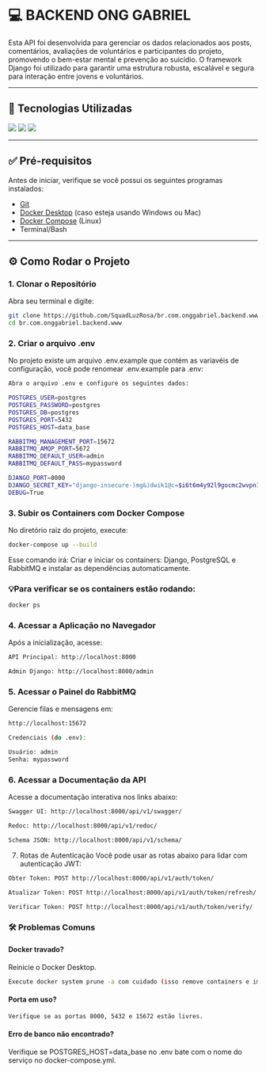 # 💻 BACKEND ONG GABRIEL

<p align="left">
  Esta API foi desenvolvida para gerenciar os dados relacionados aos posts, comentários, avaliações de voluntários e participantes do projeto, promovendo o bem-estar mental e prevenção ao suicídio. 
  O framework Django foi utilizado para garantir uma estrutura robusta, escalável e segura para interação entre jovens e voluntários.
</p>

---

## 🚀 Tecnologias Utilizadas

<div align="left">
  <img src="https://img.shields.io/badge/django-%23092E20.svg?style=for-the-badge&logo=django&logoColor=white"/>
  <img src="https://img.shields.io/badge/DJANGO-REST-ff1709?style=for-the-badge&logo=django&logoColor=white&color=ff1709&labelColor=gray"/>
  <img src="https://img.shields.io/badge/postgres-%23316192.svg?style=for-the-badge&logo=postgresql&logoColor=white"/>
</div>

---

## ✅ Pré-requisitos

Antes de iniciar, verifique se você possui os seguintes programas instalados:

- [Git](https://git-scm.com)
- [Docker Desktop](https://www.docker.com/products/docker-desktop) (caso esteja usando Windows ou Mac)
- [Docker Compose](https://docs.docker.com/compose/install/) (Linux)
- Terminal/Bash

---

## ⚙️ Como Rodar o Projeto

### 1. Clonar o Repositório

Abra seu terminal e digite:

```bash
git clone https://github.com/SquadLuzRosa/br.com.onggabriel.backend.www.git
cd br.com.onggabriel.backend.www
```

### 2. Criar o arquivo .env
No projeto existe um arquivo .env.example que contém as variavéis de configuração, você pode renomear .env.example para .env:

```bash
Abra o arquivo .env e configure os seguintes dados:

POSTGRES_USER=postgres
POSTGRES_PASSWORD=postgres
POSTGRES_DB=postgres
POSTGRES_PORT=5432
POSTGRES_HOST=data_base

RABBITMQ_MANAGEMENT_PORT=15672
RABBITMQ_AMQP_PORT=5672
RABBITMQ_DEFAULT_USER=admin
RABBITMQ_DEFAULT_PASS=mypassword

DJANGO_PORT=8000
DJANGO_SECRET_KEY="django-insecure-)mg&)dwik1@c=$i6t6m4y92l9gocmc2wvpn1@rtoen54^%7y"
DEBUG=True
```

### 3. Subir os Containers com Docker Compose
No diretório raiz do projeto, execute:

```bash
docker-compose up --build
```
Esse comando irá:
Criar e iniciar os containers: Django, PostgreSQL e RabbitMQ e instalar as dependências automaticamente.

### 💡Para verificar se os containers estão rodando:

```bash
docker ps
```

### 4. Acessar a Aplicação no Navegador
Após a inicialização, acesse:
```bash
API Principal: http://localhost:8000

Admin Django: http://localhost:8000/admin

```

### 5. Acessar o Painel do RabbitMQ
Gerencie filas e mensagens em:
```bash
http://localhost:15672

Credenciais (do .env):

Usuário: admin
Senha: mypassword
```

### 6. Acessar a Documentação da API
Acesse a documentação interativa nos links abaixo:

```bash
Swagger UI: http://localhost:8000/api/v1/swagger/

Redoc: http://localhost:8000/api/v1/redoc/

Schema JSON: http://localhost:8000/api/v1/schema/
```

7. Rotas de Autenticação
Você pode usar as rotas abaixo para lidar com autenticação JWT:

```bash
Obter Token: POST http://localhost:8000/api/v1/auth/token/

Atualizar Token: POST http://localhost:8000/api/v1/auth/token/refresh/

Verificar Token: POST http://localhost:8000/api/v1/auth/token/verify/
```

### 🛠️ Problemas Comuns
#### Docker travado?

Reinicie o Docker Desktop.
```bash
Execute docker system prune -a com cuidado (isso remove containers e imagens antigas).
```

#### Porta em uso?
```bash
Verifique se as portas 8000, 5432 e 15672 estão livres.
```

#### Erro de banco não encontrado?

Verifique se POSTGRES_HOST=data_base no .env bate com o nome do serviço no docker-compose.yml.

